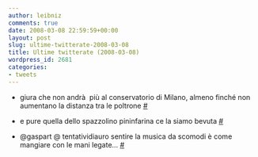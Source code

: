 ```yaml
---
author: leibniz
comments: true
date: 2008-03-08 22:59:59+00:00
layout: post
slug: ultime-twitterate-2008-03-08
title: Ultime twitterate (2008-03-08)
wordpress_id: 2681
categories:
- tweets
---
```



	
  * giura che non andrà  più al conservatorio di Milano, almeno finché non aumentano la distanza tra le poltrone [#](http://twitter.com/leibniz/statuses/768408801)

	
  * e pure quella dello spazzolino pininfarina ce la siamo bevuta [#](http://twitter.com/leibniz/statuses/768471382)

	
  * @gaspart @ tentatividiauro sentire la musica da scomodi è come mangiare con le mani legate... [#](http://twitter.com/leibniz/statuses/768483601)


